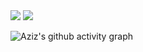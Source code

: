 <img src="https://github-readme-stats.vercel.app/api?username=pillowinacoma&show_icons=true&theme=dark">

<img src="https://github-readme-stats.vercel.app/api/top-langs/?username=pillowinacoma">

![Aziz's github activity graph](https://github-readme-activity-graph-five.vercel.app/graph?username=pillowinacoma)
